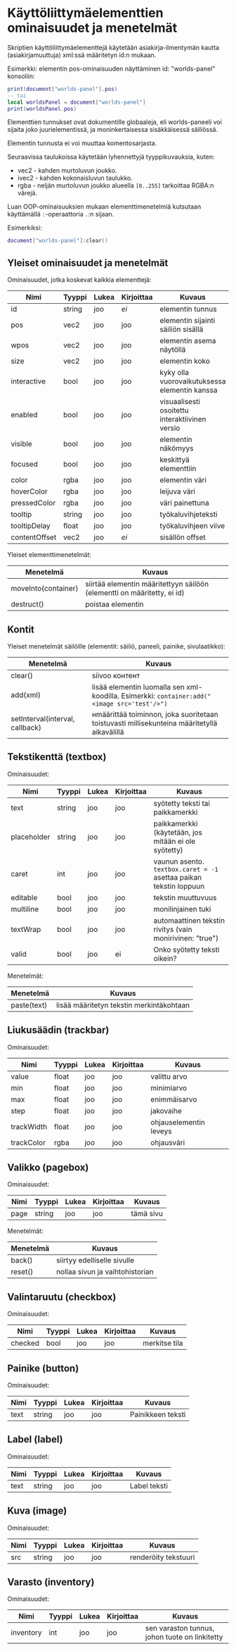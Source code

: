 # Käyttöliittymäelementtien ominaisuudet ja menetelmät

Skriptien käyttöliittymäelementtejä käytetään asiakirja-ilmentymän kautta
(asiakirjamuuttuja) xml:ssä määritetyn id:n mukaan.

Esimerkki: elementin pos-ominaisuuden näyttäminen id: "worlds-panel" konsoliin:
```lua
print(document["worlds-panel"].pos)
-- tai
local worldsPanel = document["worlds-panel"]
print(worldsPanel.pos)
```

Elementtien tunnukset ovat dokumentille globaaleja, eli worlds-paneeli voi sijaita joko juurielementissä,
ja moninkertaisessa sisäkkäisessä säiliössä.

Elementin tunnusta ei voi muuttaa komentosarjasta.

Seuraavissa taulukoissa käytetään lyhennettyjä tyyppikuvauksia, kuten:
- vec2 - kahden murtoluvun joukko.
- ivec2 - kahden kokonaisluvun taulukko.
- rgba - neljän murtoluvun joukko alueella `[0..255]` tarkoittaa RGBA:n värejä.

Luan OOP-ominaisuuksien mukaan elementtimenetelmiä kutsutaan käyttämällä `:`-operaattoria `.`:n sijaan.

Esimerkiksi:
```lua
document["worlds-panel"]:clear()
```

## Yleiset ominaisuudet ja menetelmät

Ominaisuudet, jotka koskevat kaikkia elementtejä:

| Nimi      | Tyyppi    | Lukea | Kirjoittaa | Kuvaus                                  |
| ------------- | ------ | ------ | ------ | ----------------------------------------- |
| id            | string | joo     | *ei*  | elementin tunnus                    |
| pos           | vec2   | joo     | joo     | elementin sijainti säiliön sisällä        |
| wpos          | vec2   | joo     | joo     | elementin asema näytöllä                  |
| size          | vec2   | joo     | joo     | elementin koko                           |
| interactive   | bool   | joo     | joo     | kyky olla vuorovaikutuksessa elementin kanssa    |
| enabled       | bool   | joo     | joo     | visuaalisesti osoitettu interaktiivinen versio |
| visible       | bool   | joo     | joo     | elementin näkömyys                        |
| focused       | bool   | joo     | joo     | keskittyä elementtiin                         |
| color         | rgba   | joo     | joo     | elementin väri                             |
| hoverColor    | rgba   | joo     | joo     | leijuva väri                        |
| pressedColor  | rgba   | joo     | joo     | väri painettuna                          |
| tooltip       | string | joo     | joo     | työkaluvihjeteksti               |
| tooltipDelay  | float  | joo     | joo     | työkaluvihjeen viive            |
| contentOffset | vec2   | joo     | *ei*  | sisällön offset                      |

Yleiset elementtimenetelmät:

| Menetelmä               | Kuvaus                                                                |
| ------------------- | ----------------------------------------------------------------------- |
| moveInto(container) | siirtää elementin määritettyyn säilöön (elementti on määritetty, ei id) |
| destruct()          | poistaa elementin                                                         |

## Kontit

Yleiset menetelmät säilöille (elementit: säiliö, paneeli, painike, sivulaatikko):

| Menetelmä                           | Kuvaus                                                                                    |
| ------------------------------- | ------------------------------------------------------------------------------------------- |
| clear()                         | siivoo контент                                                                             |
| add(xml)                        | lisää elementin luomalla sen xml-koodilla. Esimerkki: `container:add("<image src='test'/>")` |
| setInterval(interval, callback) | нmäärittää toiminnon, joka suoritetaan toistuvasti millisekunteina määritetyllä aikavälillä         |

## Tekstikenttä (textbox)

Ominaisuudet:

| Nimi   | Tyyppi    | Lukea | Kirjoittaa | Kuvaus                                                               |
| ----------- | ------ | ------ | ------ | ---------------------------------------------------------------------- |
| text        | string | joo     | joo     | syötetty teksti tai paikkamerkki                                        |
| placeholder | string | joo     | joo     | paikkamerkki (käytetään, jos mitään ei ole syötetty)                 |
| caret       | int    | joo     | joo     | vaunun asento. `textbox.caret = -1` asettaa paikan tekstin loppuun |
| editable    | bool   | joo     | joo     | tekstin muuttuvuus                                                    |
| multiline   | bool   | joo     | joo     | monilinjainen tuki                                              |
| textWrap    | bool   | joo     | joo     | automaattinen tekstin rivitys (vain monirivinen: "true")           |
| valid       | bool   | joo     | ei    | Onko syötetty teksti oikein?                                 |

Menetelmät:

| Menetelmä       | Kuvaus                                     |
| ----------- | -------------------------------------------- |
| paste(text) | lisää määritetyn tekstin merkintäkohtaan |

##  Liukusäädin (trackbar)

Ominaisuudet:

| Nimi   | Tyyppi   | Lukea | Kirjoittaa | Kuvaus                     |
| ---------- | ----- | ------ | ------ | ---------------------------- |
| value      | float | joo     | joo     | valittu arvo           |
| min        | float | joo     | joo     | minimiarvo         |
| max        | float | joo     | joo     | enimmäisarvo        |
| step       | float | joo     | joo     | jakovaihe                  |
| trackWidth | float | joo     | joo     | ohjauselementin leveys |
| trackColor | rgba  | joo     | joo     | ohjausväri   |

## Valikko (pagebox)

Ominaisuudet:

| Nimi | Tyyppi    | Lukea | Kirjoittaa | Kuvaus         |
| -------- | ------ | ------ | ------ | ---------------- |
| page     | string | joo     | joo     | tämä sivu |

Menetelmät:

| Menetelmä   | Kuvaus                                   |
| ------- | ------------------------------------------ |
| back()  | siirtyy edelliselle sivulle            |
| reset() | nollaa sivun ja vaihtohistorian |

## Valintaruutu (checkbox)

Ominaisuudet:

| Nimi | Tyyppi  | Lukea | Kirjoittaa | Kuvaus          |
| -------- | ---- | ------ | ------ | ----------------- |
| checked  | bool | joo     | joo     | merkitse tila |

## Painike (button)

Ominaisuudet:

| Nimi | Tyyppi    | Lukea | Kirjoittaa | Kuvaus     |
| -------- | ------ | ------ | ------ | ------------ |
| text     | string | joo     | joo     | Painikkeen teksti |

## Label (label)

Ominaisuudet:

| Nimi | Tyyppi    | Lukea | Kirjoittaa | Kuvaus    |
| -------- | ------ | ------ | ------ | ----------- |
| text     | string | joo     | joo     | Label teksti |

## Kuva (image)

Ominaisuudet:

| Nimi | Tyyppi    | Lukea | Kirjoittaa | Kuvaus              |
| -------- | ------ | ------ | ------ | --------------------- |
| src      | string | joo     | joo     | renderöity tekstuuri |

## Varasto (inventory)

Ominaisuudet:

| Nimi  | Tyyppi | Lukea | Kirjoittaa | Kuvaus                                  |
| --------- | --- | ------ | ------ | ----------------------------------------- |
| inventory | int | joo     | joo     | sen varaston tunnus, johon tuote on linkitetty |

